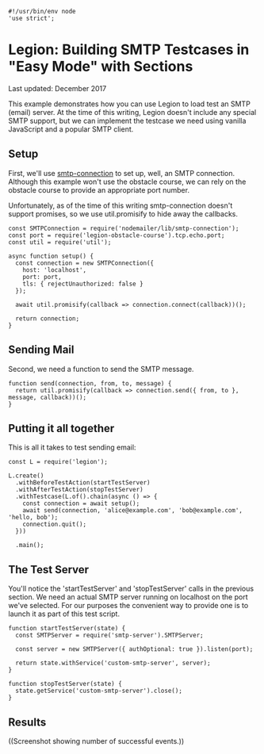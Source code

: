 	#!/usr/bin/env node
	'use strict';

Legion: Building SMTP Testcases in "Easy Mode" with Sections
============================================================

Last updated: December 2017

This example demonstrates how you can use Legion to load test an SMTP (email)
server. At the time of this writing, Legion doesn't include any special SMTP
support, but we can implement the testcase we need using vanilla JavaScript and
a popular SMTP client.

Setup
-----

First, we'll use
[smtp-connection](https://nodemailer.com/extras/smtp-connection/) to set up,
well, an SMTP connection. Although this example won't use the obstacle
course, we can rely on the obstacle course to provide an appropriate
port number.

Unfortunately, as of the time of this writing smtp-connection doesn't support
promises, so we use util.promisify to hide away the callbacks.

	const SMTPConnection = require('nodemailer/lib/smtp-connection');
	const port = require('legion-obstacle-course').tcp.echo.port;
	const util = require('util');

	async function setup() {
	  const connection = new SMTPConnection({
	    host: 'localhost',
	    port: port,
	    tls: { rejectUnauthorized: false }
	  });
	
	  await util.promisify(callback => connection.connect(callback))();
	
	  return connection;
	}

Sending Mail
------------

Second, we need a function to send the SMTP message.

	function send(connection, from, to, message) {
	  return util.promisify(callback => connection.send({ from, to }, message, callback))();
	}

Putting it all together
-----------------------

This is all it takes to test sending email:

	const L = require('legion');
	
	L.create()
	  .withBeforeTestAction(startTestServer)
	  .withAfterTestAction(stopTestServer)
	  .withTestcase(L.of().chain(async () => {
	    const connection = await setup();
	    await send(connection, 'alice@example.com', 'bob@example.com', 'hello, bob');
	    connection.quit();
	  }))
	
	  .main();

The Test Server
---------------

You'll notice the 'startTestServer' and 'stopTestServer' calls in the previous section. We need an actual SMTP server running on localhost on the port we've selected. For our purposes the convenient way to provide one is to launch it as part of this test script.

	function startTestServer(state) {
	  const SMTPServer = require('smtp-server').SMTPServer;
	  
	  const server = new SMTPServer({ authOptional: true }).listen(port);
	
	  return state.withService('custom-smtp-server', server);
	}
	
	function stopTestServer(state) {
	  state.getService('custom-smtp-server').close();
	}
Results
-------

((Screenshot showing number of successful events.))
